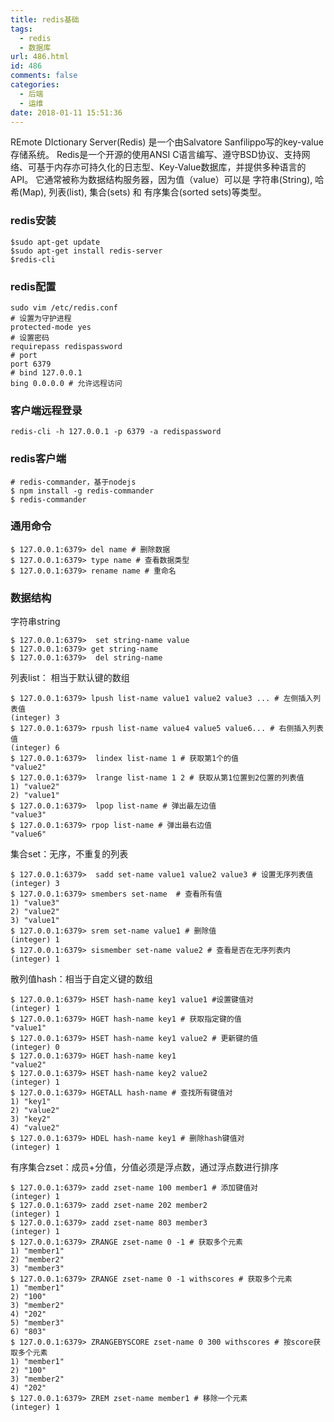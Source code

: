```yaml
---
title: redis基础
tags:
  - redis
  - 数据库
url: 486.html
id: 486
comments: false
categories:
  - 后端
  - 运维
date: 2018-01-11 15:51:36
---
```


REmote DIctionary Server(Redis) 是一个由Salvatore Sanfilippo写的key-value存储系统。 Redis是一个开源的使用ANSI C语言编写、遵守BSD协议、支持网络、可基于内存亦可持久化的日志型、Key-Value数据库，并提供多种语言的API。 它通常被称为数据结构服务器，因为值（value）可以是 字符串(String), 哈希(Map), 列表(list), 集合(sets) 和 有序集合(sorted sets)等类型。

### redis安装

    $sudo apt-get update
    $sudo apt-get install redis-server
    $redis-cli
    

### redis配置

    sudo vim /etc/redis.conf
    # 设置为守护进程
    protected-mode yes
    # 设置密码
    requirepass redispassword
    # port
    port 6379
    # bind 127.0.0.1
    bing 0.0.0.0 # 允许远程访问
    
    

### 客户端远程登录

    redis-cli -h 127.0.0.1 -p 6379 -a redispassword
    

### redis客户端

    # redis-commander，基于nodejs
    $ npm install -g redis-commander
    $ redis-commander
    

### 通用命令

    $ 127.0.0.1:6379> del name # 删除数据
    $ 127.0.0.1:6379> type name # 查看数据类型
    $ 127.0.0.1:6379> rename name # 重命名
    
    

### 数据结构

字符串string

    $ 127.0.0.1:6379>  set string-name value
    $ 127.0.0.1:6379> get string-name
    $ 127.0.0.1:6379>  del string-name
    

列表list： 相当于默认键的数组

    $ 127.0.0.1:6379> lpush list-name value1 value2 value3 ... # 左侧插入列表值
    (integer) 3
    $ 127.0.0.1:6379> rpush list-name value4 value5 value6... # 右侧插入列表值
    (integer) 6
    $ 127.0.0.1:6379>  lindex list-name 1 # 获取第1个的值
    "value2"
    $ 127.0.0.1:6379>  lrange list-name 1 2 # 获取从第1位置到2位置的列表值
    1) "value2"
    2) "value1"
    $ 127.0.0.1:6379>  lpop list-name # 弹出最左边值
    "value3"
    $ 127.0.0.1:6379> rpop list-name # 弹出最右边值
    "value6"
    

集合set：无序，不重复的列表

    $ 127.0.0.1:6379>  sadd set-name value1 value2 value3 # 设置无序列表值
    (integer) 3
    $ 127.0.0.1:6379> smembers set-name  # 查看所有值
    1) "value3"
    2) "value2"
    3) "value1"
    $ 127.0.0.1:6379> srem set-name value1 # 删除值
    (integer) 1
    $ 127.0.0.1:6379> sismember set-name value2 # 查看是否在无序列表内
    (integer) 1
    

散列值hash：相当于自定义键的数组

    $ 127.0.0.1:6379> HSET hash-name key1 value1 #设置键值对
    (integer) 1
    $ 127.0.0.1:6379> HGET hash-name key1 # 获取指定键的值
    "value1"
    $ 127.0.0.1:6379> HSET hash-name key1 value2 # 更新键的值
    (integer) 0
    $ 127.0.0.1:6379> HGET hash-name key1 
    "value2"
    $ 127.0.0.1:6379> HSET hash-name key2 value2
    (integer) 1
    $ 127.0.0.1:6379> HGETALL hash-name # 查找所有键值对
    1) "key1"
    2) "value2"
    3) "key2"
    4) "value2"
    $ 127.0.0.1:6379> HDEL hash-name key1 # 删除hash键值对
    (integer) 1
    

有序集合zset：成员+分值，分值必须是浮点数，通过浮点数进行排序

    $ 127.0.0.1:6379> zadd zset-name 100 member1 # 添加键值对
    (integer) 1
    $ 127.0.0.1:6379> zadd zset-name 202 member2
    (integer) 1
    $ 127.0.0.1:6379> zadd zset-name 803 member3
    (integer) 1
    $ 127.0.0.1:6379> ZRANGE zset-name 0 -1 # 获取多个元素
    1) "member1"
    2) "member2"
    3) "member3"
    $ 127.0.0.1:6379> ZRANGE zset-name 0 -1 withscores # 获取多个元素
    1) "member1"
    2) "100"
    3) "member2"
    4) "202"
    5) "member3"
    6) "803"
    $ 127.0.0.1:6379> ZRANGEBYSCORE zset-name 0 300 withscores # 按score获取多个元素
    1) "member1"
    2) "100"
    3) "member2"
    4) "202"
    $ 127.0.0.1:6379> ZREM zset-name member1 # 移除一个元素
    (integer) 1